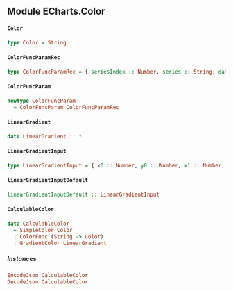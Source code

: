 ## Module ECharts.Color

#### `Color`

``` purescript
type Color = String
```

#### `ColorFuncParamRec`

``` purescript
type ColorFuncParamRec = { seriesIndex :: Number, series :: String, dataIndex :: Number, data :: { value :: ItemValue, name :: String } }
```

#### `ColorFuncParam`

``` purescript
newtype ColorFuncParam
  = ColorFuncParam ColorFuncParamRec
```

#### `LinearGradient`

``` purescript
data LinearGradient :: *
```

#### `LinearGradientInput`

``` purescript
type LinearGradientInput = { x0 :: Number, y0 :: Number, x1 :: Number, y1 :: Number, s0 :: Number, sc0 :: String, s1 :: Number, sc1 :: String }
```

#### `linearGradientInputDefault`

``` purescript
linearGradientInputDefault :: LinearGradientInput
```

#### `CalculableColor`

``` purescript
data CalculableColor
  = SimpleColor Color
  | ColorFunc (String -> Color)
  | GradientColor LinearGradient
```

##### Instances
``` purescript
EncodeJson CalculableColor
DecodeJson CalculableColor
```


